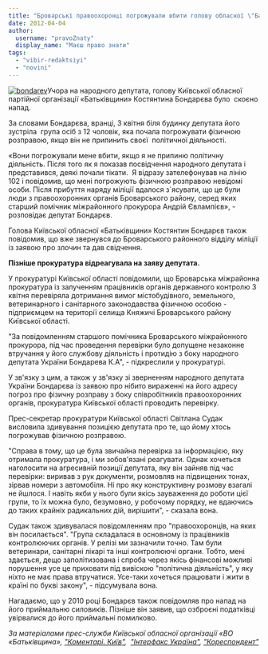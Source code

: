 ```yaml
---
title: "Броварські правоохоронці погрожували вбити голову обласної \"Батьківщини\"? ДОПОВНЕНО"
date: 2012-04-04
author: 
  username: "pravoZnaty"
  display_name: "Маєш право знати"
tags: 
  - "vibir-redaktsiyi"
  - "novini"
---
```


[![](https://mpz.brovary.org/wp-content/uploads/2012/04/bondarev.jpg "bondarev")](https://mpz.brovary.org/wp-content/uploads/2012/04/bondarev.jpg)Учора на народного депутата, голову Київської обласної партійної організації «Батьківщини» Костянтина Бондарєва було  скоєно напад.

За словами Бондарєва, вранці, 3 квітня біля будинку депутата його зустріла  група осіб з 12 чоловік, яка почала погрожувати фізичною розправою, якщо він не припинить своєї  політичної діяльності.

«Вони погрожували мене вбити, якщо я не припиню політичну діяльність. Після того як я показав посвідчення народного депутата і представився, деякі почали тікати.  Я відразу зателефонував на лінію 102 і повідомив, що мені погрожують фізичною розправою невідомі особи. Після прибуття наряду міліції вдалося з\`ясувати, що це були люди з правоохоронних органів Броварського району, серед яких старший помічник міжрайонного прокурора Андрій Євлампієв», - розповідає депутат Бондарєв.

Голова Київської обласної «Батьківщини» Костянтин Бондарєв також повідомив, що вже звернувся до Броварського районного відділу міліції із заявою про злочин та дав свідчення.

**Пізніше прокуратура відреагувала на заяву депутата.**

У прокуратурі Київської області повідомили, що Броварська міжрайонна прокуратура із залученням працівників органів державного контролю 3 квітня перевіряла дотримання вимог містобудівного, земельного, ветеринарного і санітарного законодавства фізичною особою - підприємцем на території селища Княжичі Броварського району Київської області.

"За повідомленням старшого помічника Броварського міжрайонного прокурора, під час проведення перевірки було допущене незаконне втручання у його службову діяльність і протидію з боку народного депутата України Бондарева К.А", - підкреслили у прокуратурі.

У зв'язку з цим, а також у зв'язку зі зверненням народного депутата України Бондарєва із заявою про нібито вираженні на його адресу погроз про фізичну розправу з боку співробітників правоохоронних органів, прокуратура Київської області проводить перевірку.

Прес-секретар прокуратури Київської області Світлана Судак висловила здивування позицією депутата про те, що йому хтось погрожував фізичною розправою.

"Справа в тому, що це була звичайна перевірка за інформацією, яку отримала прокуратура, і ми зобов'язані реагувати. Однак хочеться наголосити на агресивній позиції депутата, яку він зайняв під час перевірки: виривав з рук документи, розмовляв на підвищених тонах, зірвав номери з автомобіля. Ні про яку конструктивну розмову взагалі не йшлося. І навіть якби у нього були якісь зауваження до роботи цієї групи, то їх можна було, безумовно, у робочому порядку, не вдаючись до таких крайніх радикальних дій, вирішити", - сказала вона.

Судак також здивувалася повідомленням про "правоохоронців, на яких він посилається". "Група складалася в основному із працівників контролюючих органів. У релізі ми зазначили точно. Там були ветеринари, санітарні лікарі та інші контролюючі органи. Тобто, мені здається, дещо заполітизована і спроба через якісь фінансові можливі порушення усе це приховати під вивіскою "політична діяльність", у яку ніхто не має права втручатися. Усе-таки хочеться працювати і жити в країні по букві закону", - підсумувала вона.

Нагадаємо, що у 2010 році Бондарєв також повідомляв про напад на його приймальню силовиків. Пізніше він заявив, що озброєні податківці увірвалися до його приймальні помилково.

_За матеріалами прес-служби Київської обласної організації «ВО «Батьківщина», ["Коментарі. Київ"](http://kyiv.comments.ua/news/2012/04/04/120556.html),  ["Інтерфакс Україна"](http://www.interfax.com.ua/), ["Кореспондент"](http://ua.korrespondent.net/)_
